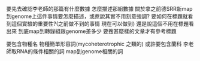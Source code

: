 要先去確認李老師的那篇有什麼數據 怎麼描述那組數據
關於拿之前德SRR新map到genome上這件事情要怎麼描述，或蔗說其實不用刻意強調?
要如何在標題就看到這個實驗的重要性?(之前做不到的事情 現在可以做到) 還是說這個不用在標題看出來
到底map到轉錄組跟genome差多少
要搜甚麼樣的文章才有參考標題

要包含物種名
物種簡單形容詞(mycoheterotrophic 之類的)
或許要包含蘭科
李老師取RNA的條件相關的詞
map到genome相關的詞